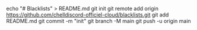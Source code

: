 echo "# Blacklists" > README.md
git init
git remote add origin https://github.com/chelldiscord-officiel-cloud/blacklists.git
git add README.md
git commit -m "init"
git branch -M main
git push -u origin main
